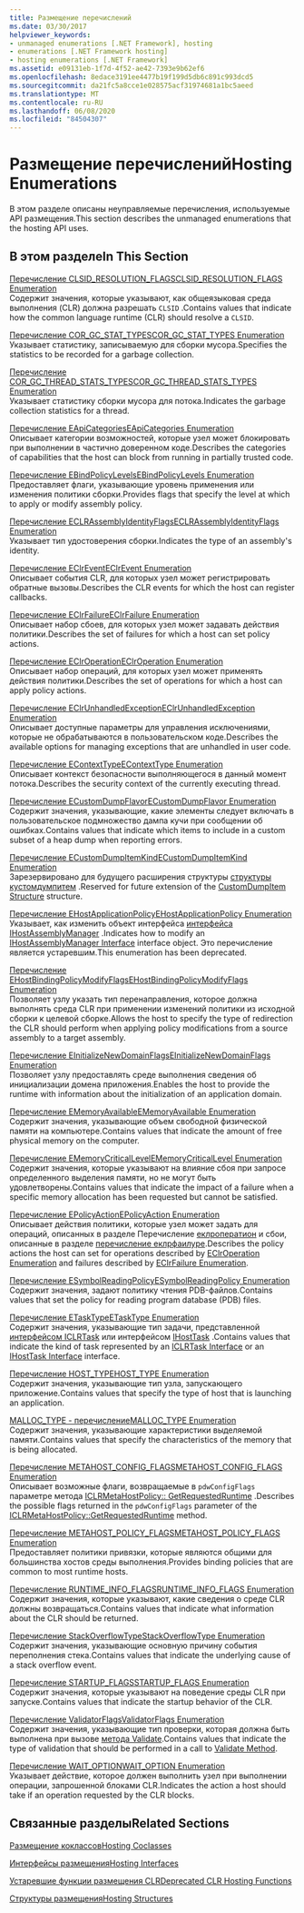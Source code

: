 ```yaml
---
title: Размещение перечислений
ms.date: 03/30/2017
helpviewer_keywords:
- unmanaged enumerations [.NET Framework], hosting
- enumerations [.NET Framework hosting]
- hosting enumerations [.NET Framework]
ms.assetid: e09131eb-1f7d-4f52-ae42-7393e9b62ef6
ms.openlocfilehash: 8edace3191ee4477b19f199d5db6c891c993dcd5
ms.sourcegitcommit: da21fc5a8cce1e028575acf31974681a1bc5aeed
ms.translationtype: MT
ms.contentlocale: ru-RU
ms.lasthandoff: 06/08/2020
ms.locfileid: "84504307"
---
```

# <a name="hosting-enumerations"></a><span data-ttu-id="e70ec-102">Размещение перечислений</span><span class="sxs-lookup"><span data-stu-id="e70ec-102">Hosting Enumerations</span></span>
<span data-ttu-id="e70ec-103">В этом разделе описаны неуправляемые перечисления, используемые API размещения.</span><span class="sxs-lookup"><span data-stu-id="e70ec-103">This section describes the unmanaged enumerations that the hosting API uses.</span></span>  
  
## <a name="in-this-section"></a><span data-ttu-id="e70ec-104">В этом разделе</span><span class="sxs-lookup"><span data-stu-id="e70ec-104">In This Section</span></span>  
 [<span data-ttu-id="e70ec-105">Перечисление CLSID_RESOLUTION_FLAGS</span><span class="sxs-lookup"><span data-stu-id="e70ec-105">CLSID_RESOLUTION_FLAGS Enumeration</span></span>](clsid-resolution-flags-enumeration.md)  
 <span data-ttu-id="e70ec-106">Содержит значения, которые указывают, как общеязыковая среда выполнения (CLR) должна разрешать `CLSID` .</span><span class="sxs-lookup"><span data-stu-id="e70ec-106">Contains values that indicate how the common language runtime (CLR) should resolve a `CLSID`.</span></span>  
  
 [<span data-ttu-id="e70ec-107">Перечисление COR_GC_STAT_TYPES</span><span class="sxs-lookup"><span data-stu-id="e70ec-107">COR_GC_STAT_TYPES Enumeration</span></span>](cor-gc-stat-types-enumeration.md)  
 <span data-ttu-id="e70ec-108">Указывает статистику, записываемую для сборки мусора.</span><span class="sxs-lookup"><span data-stu-id="e70ec-108">Specifies the statistics to be recorded for a garbage collection.</span></span>  
  
 [<span data-ttu-id="e70ec-109">Перечисление COR_GC_THREAD_STATS_TYPES</span><span class="sxs-lookup"><span data-stu-id="e70ec-109">COR_GC_THREAD_STATS_TYPES Enumeration</span></span>](cor-gc-thread-stats-types-enumeration.md)  
 <span data-ttu-id="e70ec-110">Указывает статистику сборки мусора для потока.</span><span class="sxs-lookup"><span data-stu-id="e70ec-110">Indicates the garbage collection statistics for a thread.</span></span>  
  
 [<span data-ttu-id="e70ec-111">Перечисление EApiCategories</span><span class="sxs-lookup"><span data-stu-id="e70ec-111">EApiCategories Enumeration</span></span>](eapicategories-enumeration.md)  
 <span data-ttu-id="e70ec-112">Описывает категории возможностей, которые узел может блокировать при выполнении в частично доверенном коде.</span><span class="sxs-lookup"><span data-stu-id="e70ec-112">Describes the categories of capabilities that the host can block from running in partially trusted code.</span></span>  
  
 [<span data-ttu-id="e70ec-113">Перечисление EBindPolicyLevels</span><span class="sxs-lookup"><span data-stu-id="e70ec-113">EBindPolicyLevels Enumeration</span></span>](ebindpolicylevels-enumeration.md)  
 <span data-ttu-id="e70ec-114">Предоставляет флаги, указывающие уровень применения или изменения политики сборки.</span><span class="sxs-lookup"><span data-stu-id="e70ec-114">Provides flags that specify the level at which to apply or modify assembly policy.</span></span>  
  
 [<span data-ttu-id="e70ec-115">Перечисление ECLRAssemblyIdentityFlags</span><span class="sxs-lookup"><span data-stu-id="e70ec-115">ECLRAssemblyIdentityFlags Enumeration</span></span>](eclrassemblyidentityflags-enumeration.md)  
 <span data-ttu-id="e70ec-116">Указывает тип удостоверения сборки.</span><span class="sxs-lookup"><span data-stu-id="e70ec-116">Indicates the type of an assembly's identity.</span></span>  
  
 [<span data-ttu-id="e70ec-117">Перечисление EClrEvent</span><span class="sxs-lookup"><span data-stu-id="e70ec-117">EClrEvent Enumeration</span></span>](eclrevent-enumeration.md)  
 <span data-ttu-id="e70ec-118">Описывает события CLR, для которых узел может регистрировать обратные вызовы.</span><span class="sxs-lookup"><span data-stu-id="e70ec-118">Describes the CLR events for which the host can register callbacks.</span></span>  
  
 [<span data-ttu-id="e70ec-119">Перечисление EClrFailure</span><span class="sxs-lookup"><span data-stu-id="e70ec-119">EClrFailure Enumeration</span></span>](eclrfailure-enumeration.md)  
 <span data-ttu-id="e70ec-120">Описывает набор сбоев, для которых узел может задавать действия политики.</span><span class="sxs-lookup"><span data-stu-id="e70ec-120">Describes the set of failures for which a host can set policy actions.</span></span>  
  
 [<span data-ttu-id="e70ec-121">Перечисление EClrOperation</span><span class="sxs-lookup"><span data-stu-id="e70ec-121">EClrOperation Enumeration</span></span>](eclroperation-enumeration.md)  
 <span data-ttu-id="e70ec-122">Описывает набор операций, для которых узел может применять действия политики.</span><span class="sxs-lookup"><span data-stu-id="e70ec-122">Describes the set of operations for which a host can apply policy actions.</span></span>  
  
 [<span data-ttu-id="e70ec-123">Перечисление EClrUnhandledException</span><span class="sxs-lookup"><span data-stu-id="e70ec-123">EClrUnhandledException Enumeration</span></span>](eclrunhandledexception-enumeration.md)  
 <span data-ttu-id="e70ec-124">Описывает доступные параметры для управления исключениями, которые не обрабатываются в пользовательском коде.</span><span class="sxs-lookup"><span data-stu-id="e70ec-124">Describes the available options for managing exceptions that are unhandled in user code.</span></span>  
  
 [<span data-ttu-id="e70ec-125">Перечисление EContextType</span><span class="sxs-lookup"><span data-stu-id="e70ec-125">EContextType Enumeration</span></span>](econtexttype-enumeration.md)  
 <span data-ttu-id="e70ec-126">Описывает контекст безопасности выполняющегося в данный момент потока.</span><span class="sxs-lookup"><span data-stu-id="e70ec-126">Describes the security context of the currently executing thread.</span></span>  
  
 [<span data-ttu-id="e70ec-127">Перечисление ECustomDumpFlavor</span><span class="sxs-lookup"><span data-stu-id="e70ec-127">ECustomDumpFlavor Enumeration</span></span>](ecustomdumpflavor-enumeration.md)  
 <span data-ttu-id="e70ec-128">Содержит значения, указывающие, какие элементы следует включать в пользовательское подмножество дампа кучи при сообщении об ошибках.</span><span class="sxs-lookup"><span data-stu-id="e70ec-128">Contains values that indicate which items to include in a custom subset of a heap dump when reporting errors.</span></span>  
  
 [<span data-ttu-id="e70ec-129">Перечисление ECustomDumpItemKind</span><span class="sxs-lookup"><span data-stu-id="e70ec-129">ECustomDumpItemKind Enumeration</span></span>](ecustomdumpitemkind-enumeration.md)  
 <span data-ttu-id="e70ec-130">Зарезервировано для будущего расширения структуры [структуры кустомдумпитем](customdumpitem-structure.md) .</span><span class="sxs-lookup"><span data-stu-id="e70ec-130">Reserved for future extension of the [CustomDumpItem Structure](customdumpitem-structure.md) structure.</span></span>  
  
 [<span data-ttu-id="e70ec-131">Перечисление EHostApplicationPolicy</span><span class="sxs-lookup"><span data-stu-id="e70ec-131">EHostApplicationPolicy Enumeration</span></span>](ehostapplicationpolicy-enumeration.md)  
 <span data-ttu-id="e70ec-132">Указывает, как изменить объект интерфейса [интерфейса IHostAssemblyManager](ihostassemblymanager-interface.md) .</span><span class="sxs-lookup"><span data-stu-id="e70ec-132">Indicates how to modify an [IHostAssemblyManager Interface](ihostassemblymanager-interface.md) interface object.</span></span> <span data-ttu-id="e70ec-133">Это перечисление является устаревшим.</span><span class="sxs-lookup"><span data-stu-id="e70ec-133">This enumeration has been deprecated.</span></span>  
  
 [<span data-ttu-id="e70ec-134">Перечисление EHostBindingPolicyModifyFlags</span><span class="sxs-lookup"><span data-stu-id="e70ec-134">EHostBindingPolicyModifyFlags Enumeration</span></span>](ehostbindingpolicymodifyflags-enumeration.md)  
 <span data-ttu-id="e70ec-135">Позволяет узлу указать тип перенаправления, которое должна выполнять среда CLR при применении изменений политики из исходной сборки к целевой сборке.</span><span class="sxs-lookup"><span data-stu-id="e70ec-135">Allows the host to specify the type of redirection the CLR should perform when applying policy modifications from a source assembly to a target assembly.</span></span>  
  
 [<span data-ttu-id="e70ec-136">Перечисление EInitializeNewDomainFlags</span><span class="sxs-lookup"><span data-stu-id="e70ec-136">EInitializeNewDomainFlags Enumeration</span></span>](einitializenewdomainflags-enumeration.md)  
 <span data-ttu-id="e70ec-137">Позволяет узлу предоставлять среде выполнения сведения об инициализации домена приложения.</span><span class="sxs-lookup"><span data-stu-id="e70ec-137">Enables the host to provide the runtime with information about the initialization of an application domain.</span></span>  
  
 [<span data-ttu-id="e70ec-138">Перечисление EMemoryAvailable</span><span class="sxs-lookup"><span data-stu-id="e70ec-138">EMemoryAvailable Enumeration</span></span>](ememoryavailable-enumeration.md)  
 <span data-ttu-id="e70ec-139">Содержит значения, указывающие объем свободной физической памяти на компьютере.</span><span class="sxs-lookup"><span data-stu-id="e70ec-139">Contains values that indicate the amount of free physical memory on the computer.</span></span>  
  
 [<span data-ttu-id="e70ec-140">Перечисление EMemoryCriticalLevel</span><span class="sxs-lookup"><span data-stu-id="e70ec-140">EMemoryCriticalLevel Enumeration</span></span>](ememorycriticallevel-enumeration.md)  
 <span data-ttu-id="e70ec-141">Содержит значения, которые указывают на влияние сбоя при запросе определенного выделения памяти, но не могут быть удовлетворены.</span><span class="sxs-lookup"><span data-stu-id="e70ec-141">Contains values that indicate the impact of a failure when a specific memory allocation has been requested but cannot be satisfied.</span></span>  
  
 [<span data-ttu-id="e70ec-142">Перечисление EPolicyAction</span><span class="sxs-lookup"><span data-stu-id="e70ec-142">EPolicyAction Enumeration</span></span>](epolicyaction-enumeration.md)  
 <span data-ttu-id="e70ec-143">Описывает действия политики, которые узел может задать для операций, описанных в разделе Перечисление [еклроператион](eclroperation-enumeration.md) и сбои, описанные в разделе [перечисление еклрфаилуре](eclrfailure-enumeration.md).</span><span class="sxs-lookup"><span data-stu-id="e70ec-143">Describes the policy actions the host can set for operations described by [EClrOperation Enumeration](eclroperation-enumeration.md) and failures described by [EClrFailure Enumeration](eclrfailure-enumeration.md).</span></span>  
  
 [<span data-ttu-id="e70ec-144">Перечисление ESymbolReadingPolicy</span><span class="sxs-lookup"><span data-stu-id="e70ec-144">ESymbolReadingPolicy Enumeration</span></span>](esymbolreadingpolicy-enumeration.md)  
 <span data-ttu-id="e70ec-145">Содержит значения, задают политику чтения PDB-файлов.</span><span class="sxs-lookup"><span data-stu-id="e70ec-145">Contains values that set the policy for reading program database (PDB) files.</span></span>  
  
 [<span data-ttu-id="e70ec-146">Перечисление ETaskType</span><span class="sxs-lookup"><span data-stu-id="e70ec-146">ETaskType Enumeration</span></span>](etasktype-enumeration.md)  
 <span data-ttu-id="e70ec-147">Содержит значения, указывающие тип задачи, представленной [интерфейсом ICLRTask](iclrtask-interface.md) или интерфейсом [IHostTask](ihosttask-interface.md) .</span><span class="sxs-lookup"><span data-stu-id="e70ec-147">Contains values that indicate the kind of task represented by an [ICLRTask Interface](iclrtask-interface.md) or an [IHostTask Interface](ihosttask-interface.md) interface.</span></span>  
  
 [<span data-ttu-id="e70ec-148">Перечисление HOST_TYPE</span><span class="sxs-lookup"><span data-stu-id="e70ec-148">HOST_TYPE Enumeration</span></span>](host-type-enumeration.md)  
 <span data-ttu-id="e70ec-149">Содержит значения, указывающие тип узла, запускающего приложение.</span><span class="sxs-lookup"><span data-stu-id="e70ec-149">Contains values that specify the type of host that is launching an application.</span></span>  
  
 [<span data-ttu-id="e70ec-150">MALLOC_TYPE - перечисление</span><span class="sxs-lookup"><span data-stu-id="e70ec-150">MALLOC_TYPE Enumeration</span></span>](malloc-type-enumeration.md)  
 <span data-ttu-id="e70ec-151">Содержит значения, указывающие характеристики выделяемой памяти.</span><span class="sxs-lookup"><span data-stu-id="e70ec-151">Contains values that specify the characteristics of the memory that is being allocated.</span></span>  
  
 [<span data-ttu-id="e70ec-152">Перечисление METAHOST_CONFIG_FLAGS</span><span class="sxs-lookup"><span data-stu-id="e70ec-152">METAHOST_CONFIG_FLAGS Enumeration</span></span>](metahost-config-flags-enumeration.md)  
 <span data-ttu-id="e70ec-153">Описывает возможные флаги, возвращаемые в `pdwConfigFlags` параметре метода [ICLRMetaHostPolicy:: GetRequestedRuntime](iclrmetahostpolicy-getrequestedruntime-method.md) .</span><span class="sxs-lookup"><span data-stu-id="e70ec-153">Describes the possible flags returned in the `pdwConfigFlags` parameter of the [ICLRMetaHostPolicy::GetRequestedRuntime](iclrmetahostpolicy-getrequestedruntime-method.md) method.</span></span>  
  
 [<span data-ttu-id="e70ec-154">Перечисление METAHOST_POLICY_FLAGS</span><span class="sxs-lookup"><span data-stu-id="e70ec-154">METAHOST_POLICY_FLAGS Enumeration</span></span>](metahost-policy-flags-enumeration.md)  
 <span data-ttu-id="e70ec-155">Предоставляет политики привязки, которые являются общими для большинства хостов среды выполнения.</span><span class="sxs-lookup"><span data-stu-id="e70ec-155">Provides binding policies that are common to most runtime hosts.</span></span>  
  
 [<span data-ttu-id="e70ec-156">Перечисление RUNTIME_INFO_FLAGS</span><span class="sxs-lookup"><span data-stu-id="e70ec-156">RUNTIME_INFO_FLAGS Enumeration</span></span>](runtime-info-flags-enumeration.md)  
 <span data-ttu-id="e70ec-157">Содержит значения, которые указывают, какие сведения о среде CLR должны возвращаться.</span><span class="sxs-lookup"><span data-stu-id="e70ec-157">Contains values that indicate what information about the CLR should be returned.</span></span>  
  
 [<span data-ttu-id="e70ec-158">Перечисление StackOverflowType</span><span class="sxs-lookup"><span data-stu-id="e70ec-158">StackOverflowType Enumeration</span></span>](stackoverflowtype-enumeration.md)  
 <span data-ttu-id="e70ec-159">Содержит значения, указывающие основную причину события переполнения стека.</span><span class="sxs-lookup"><span data-stu-id="e70ec-159">Contains values that indicate the underlying cause of a stack overflow event.</span></span>  
  
 [<span data-ttu-id="e70ec-160">Перечисление STARTUP_FLAGS</span><span class="sxs-lookup"><span data-stu-id="e70ec-160">STARTUP_FLAGS Enumeration</span></span>](startup-flags-enumeration.md)  
 <span data-ttu-id="e70ec-161">Содержит значения, которые указывают на поведение среды CLR при запуске.</span><span class="sxs-lookup"><span data-stu-id="e70ec-161">Contains values that indicate the startup behavior of the CLR.</span></span>  
  
 [<span data-ttu-id="e70ec-162">Перечисление ValidatorFlags</span><span class="sxs-lookup"><span data-stu-id="e70ec-162">ValidatorFlags Enumeration</span></span>](validatorflags-enumeration.md)  
 <span data-ttu-id="e70ec-163">Содержит значения, указывающие тип проверки, которая должна быть выполнена при вызове [метода Validate](iclrvalidator-validate-method.md).</span><span class="sxs-lookup"><span data-stu-id="e70ec-163">Contains values that indicate the type of validation that should be performed in a call to [Validate Method](iclrvalidator-validate-method.md).</span></span>  
  
 [<span data-ttu-id="e70ec-164">Перечисление WAIT_OPTION</span><span class="sxs-lookup"><span data-stu-id="e70ec-164">WAIT_OPTION Enumeration</span></span>](wait-option-enumeration.md)  
 <span data-ttu-id="e70ec-165">Указывает действие, которое должен выполнить узел при выполнении операции, запрошенной блоками CLR.</span><span class="sxs-lookup"><span data-stu-id="e70ec-165">Indicates the action a host should take if an operation requested by the CLR blocks.</span></span>  
  
## <a name="related-sections"></a><span data-ttu-id="e70ec-166">Связанные разделы</span><span class="sxs-lookup"><span data-stu-id="e70ec-166">Related Sections</span></span>  
 [<span data-ttu-id="e70ec-167">Размещение коклассов</span><span class="sxs-lookup"><span data-stu-id="e70ec-167">Hosting Coclasses</span></span>](hosting-coclasses.md)  
  
 [<span data-ttu-id="e70ec-168">Интерфейсы размещения</span><span class="sxs-lookup"><span data-stu-id="e70ec-168">Hosting Interfaces</span></span>](hosting-interfaces.md)  
  
 [<span data-ttu-id="e70ec-169">Устаревшие функции размещения CLR</span><span class="sxs-lookup"><span data-stu-id="e70ec-169">Deprecated CLR Hosting Functions</span></span>](deprecated-clr-hosting-functions.md)  
  
 [<span data-ttu-id="e70ec-170">Структуры размещения</span><span class="sxs-lookup"><span data-stu-id="e70ec-170">Hosting Structures</span></span>](hosting-structures.md)
